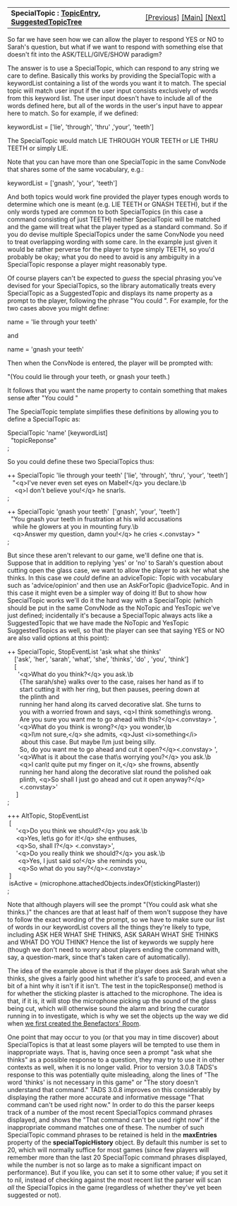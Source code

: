 <table width="100%" data-border="0" data-cellspacing="0"
data-cellpadding="3" data-bgcolor="#C0C0C0">
<colgroup>
<col style="width: 50%" />
<col style="width: 50%" />
</colgroup>
<tbody>
<tr>
<td style="text-align: left;"><strong>SpecialTopic : <a
href="topicentry.htm">TopicEntry</a>, <a
href="suggestedtopictree.htm">SuggestedTopicTree</a><br />
</strong></td>
<td style="text-align: right;"><a href="notopic.htm">[Previous]</a> <a
href="generalintroduction.htm">[Main]</a> <a
href="initiateconversation.htm">[Next]</a></td>
</tr>
</tbody>
</table>

  
So far we have seen how we can allow the player to respond YES or NO to
Sarah's question, but what if we want to respond with something else
that doesn't fit into the ASK/TELL/GIVE/SHOW paradigm?  
  
The answer is to use a SpecialTopic, which can respond to any string we
care to define. Basically this works by providing the SpecialTopic with
a keywordList containing a list of the words you want it to match. The
special topic will match user input if the user input consists
exclusively of words from this keyword list. The user input doesn't have
to include all of the words defined here, but all of the words in the
user's input have to appear here to match. So for example, if we
defined:  
  
keywordList = \['lie', 'through', 'thru' ,'your', 'teeth'\]  
  
The SpecialTopic would match LIE THROUGH YOUR TEETH or LIE THRU TEETH or
simply LIE.  
  
Note that you can have more than one SpecialTopic in the same ConvNode
that shares some of the same vocabulary, e.g.:  
  
keywordList = \['gnash', 'your', 'teeth'\]  
  
And both topics would work fine provided the player types enough words
to determine which one is meant (e.g. LIE TEETH or GNASH TEETH), but if
the only words typed are common to both SpecialTopics (in this case a
command consisting of just TEETH) neither SpecialTopic will be matched
and the game will treat what the player typed as a standard command. So
if you do devise multiple SpecialTopics under the same ConvNode you need
to treat overlapping wording with some care. In the example just given
it would be rather perverse for the player to type simply TEETH, so
you'd probably be okay; what you do need to avoid is any ambiguity in a
SpecialTopic response a player might reasonably type.  
  
Of course players can't be expected to *guess* the special phrasing
you've devised for your SpecialTopics, so the library automatically
treats every SpecialTopic as a SuggestedTopic and displays its name
property as a prompt to the player, following the phrase "You could ".
For example, for the two cases above you might define:  
  
name = 'lie through your teeth'  
  
and  
  
name = 'gnash your teeth'  
  
Then when the ConvNode is entered, the player will be prompted with:  
  
"(You could lie through your teeth, or gnash your teeth.)  
  
It follows that you want the name property to contain something that
makes sense after "You could "  
  
The SpecialTopic template simplifies these definitions by allowing you
to define a SpecialTopic as:  
  
SpecialTopic 'name' \[keywordList\]  
  "topicReponse"  
;  
  
So you could define these two SpecialTopics thus:  
  
++ SpecialTopic 'lie through your teeth' \['lie', 'through', 'thru', 'your', 'teeth'\]  
   "\<q\>I've never even set eyes on Mabel!\</q\> you declare.\b  
    \<q\>I don't believe you!\</q\> he snarls.  
;  
  
++ SpecialTopic 'gnash your teeth'  \['gnash', 'your', 'teeth'\]  
  "You gnash your teeth in frustration at his wild accusations  
   while he glowers at you in mounting fury.\b  
   \<q\>Answer my question, damn you!\</q\> he cries \<.convstay\> "  
;  
  
But since these aren't relevant to our game, we'll define one that is.
Suppose that in addition to replying 'yes' or 'no' to Sarah's question
about cutting open the glass case, we want to allow the player to ask
her what she thinks. In this case we *could* define an adviceTopic:
Topic with vocabulary such as 'advice/opinion' and then use an
AskForTopic @adviceTopic. And in this case it might even be a simpler
way of doing it! But to show how SpecialTopic works we'll do it the hard
way with a SpecialTopic (which should be put in the same ConvNode as the
NoTopic and YesTopic we've just defined; incidentally it's because a
SpecialTopic always acts like a SuggestedTopic that we have made the
NoTopic and YesTopic SuggestedTopics as well, so that the player can see
that saying YES or NO are also valid options at this point):  
  
++ SpecialTopic, StopEventList 'ask what she thinks'   
    \['ask', 'her', 'sarah', 'what', 'she', 'thinks', 'do' , 'you', 'think'\]  
    \[  
      '\<q\>What do you think?\</q\> you ask.\b  
       {The sarah/she} walks over to the case, raises her hand as if to  
       start cutting it with her ring, but then pauses, peering down at   
       the plinth and  
       running her hand along its carved decorative slat. She turns to  
       you with a worried frown and says, \<q\>I think something\\s wrong.  
       Are you sure you want me to go ahead with this?\</q\>\<.convstay\> ',  
      '\<q\>What do you think is wrong?\</q\> you wonder,\b  
       \<q\>I\\m not sure,\</q\> she admits, \<q\>Just \<i\>something\</i\>  
        about this case. But maybe I\\m just being silly.  
       So, do you want me to go ahead and cut it open?\</q\>\<.convstay\> ',  
      '\<q\>What is it about the case that\\s worrying you?\</q\> you ask.\b  
       \<q\>I can\\t quite put my finger on it,\</q\> she frowns, absently  
       running her hand along the decorative slat round the polished oak  
       plinth, \<q\>So shall I just go ahead and cut it open anyway?\</q\>  
       \<.convstay\>'   
     \]  
;  
  
+++ AltTopic, StopEventList  
 \[  
     '\<q\>Do you think we should?\</q\> you ask.\b  
     \<q\>Yes, let\\s go for it!\</q\> she enthuses,   
     \<q\>So, shall I?\</q\> \<.convstay\>',       
     '\<q\>Do you really think we should?\</q\> you ask.\b  
      \<q\>Yes, I just said so!\</q\> she reminds you,   
      \<q\>So what do you say?\</q\>\<.convstay\>'  
 \]  
 isActive = (microphone.attachedObjects.indexOf(stickingPlaster))  
;  
  
Note that although players will see the prompt "(You could ask what she
thinks.)" the chances are that at least half of them won't suppose they
have to follow the exact wording of the prompt, so we have to make sure
our list of words in our keywordList covers all the things they're
likely to type, including ASK HER WHAT SHE THINKS, ASK SARAH WHAT SHE
THINKS and WHAT DO YOU THINK? Hence the list of keywords we supply here
(though we don't need to worry about players ending the command with,
say, a question-mark, since that's taken care of automatically).  
  
The idea of the example above is that if the player does ask Sarah what
she thinks, she gives a fairly good hint whether it's safe to proceed,
and even a bit of a hint why it isn't if it isn't. The test in the
topicResponse() method is for whether the sticking plaster is attached
to the microphone. The idea is that, if it is, it will stop the
microphone picking up the sound of the glass being cut, which will
otherwise sound the alarm and bring the curator running in to
investigate, which is why we set the objects up the way we did when [we
first created the Benefactors' Room](collectivegroup.htm).  
  
One point that may occur to you (or that you may in time discover) about
SpecialTopics is that at least some players will be tempted to use them
in inappropriate ways. That is, having once seen a prompt "ask what she
thinks" as a possible response to a question, they may try to use it in
other contexts as well, when it is no longer valid. Prior to version
3.0.8 TADS's response to this was potentially quite misleading, along
the lines of "The word 'thinks' is not necessary in this game" or "The
story doesn't understand that command." TADS 3.0.8 improves on this
considerably by displaying the rather more accurate and informative
message "That command can't be used right now." In order to do this the
parser keeps track of a number of the most recent SpecialTopics command
phrases displayed, and shows the "That command can't be used right now"
if the inappropriate command matches one of these. The number of such
SpecialTopic command phrases to be retained is held in the
**maxEntries** property of the **specialTopicHistory** object. By
default this number is set to 20, which will normally suffice for most
games (since few players will remember more than the last 20
SpecialTopic command phrases displayed, while the number is not so large
as to make a significant impact on performance). But if you like, you
can set it to some other value; if you set it to nil, instead of
checking against the most recent list the parser will scan *all* the
SpecialTopics in the game (regardless of whether they've yet been
suggested or not).  
